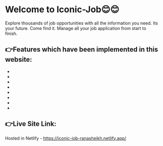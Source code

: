 # Welcome to Iconic-Job😊😊
Explore thousands of job opportunities with all the information you need. Its your future. Come find it. Manage all your job application from start to finish.
## 👉Features which have been implemented in this website:

*
*
*
*
*
*
*
*

## 👉Live Site Link:
Hosted in Netlify - https://iconic-job-ranasheikh.netlify.app/